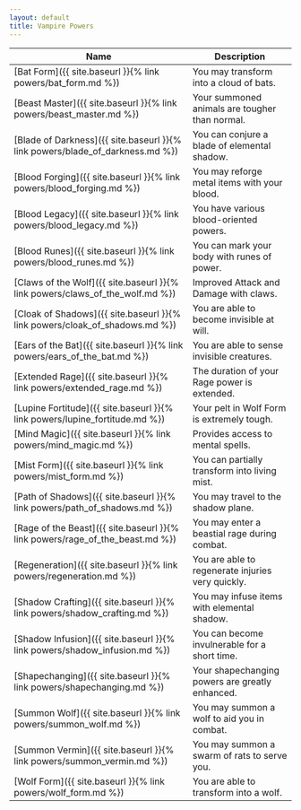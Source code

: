 ```yaml
---
layout: default
title: Vampire Powers
---
```


Name                                                                          | Description
---                                                                           | ---
[Bat Form]({{ site.baseurl }}{% link powers/bat_form.md %})                   | You may transform into a cloud of bats.
[Beast Master]({{ site.baseurl }}{% link powers/beast_master.md %})           | Your summoned animals are tougher than normal.
[Blade of Darkness]({{ site.baseurl }}{% link powers/blade_of_darkness.md %}) | You can conjure a blade of elemental shadow.
[Blood Forging]({{ site.baseurl }}{% link powers/blood_forging.md %})         | You may reforge metal items with your blood.
[Blood Legacy]({{ site.baseurl }}{% link powers/blood_legacy.md %})           | You have various blood-oriented powers.
[Blood Runes]({{ site.baseurl }}{% link powers/blood_runes.md %})             | You can mark your body with runes of power.
[Claws of the Wolf]({{ site.baseurl }}{% link powers/claws_of_the_wolf.md %}) | Improved Attack and Damage with claws.
[Cloak of Shadows]({{ site.baseurl }}{% link powers/cloak_of_shadows.md %})   | You are able to become invisible at will.
[Ears of the Bat]({{ site.baseurl }}{% link powers/ears_of_the_bat.md %})     | You are able to sense invisible creatures.
[Extended Rage]({{ site.baseurl }}{% link powers/extended_rage.md %})         | The duration of your Rage power is extended.
[Lupine Fortitude]({{ site.baseurl }}{% link powers/lupine_fortitude.md %})   | Your pelt in Wolf Form is extremely tough.
[Mind Magic]({{ site.baseurl }}{% link powers/mind_magic.md %})               | Provides access to mental spells.
[Mist Form]({{ site.baseurl }}{% link powers/mist_form.md %})                 | You can partially transform into living mist.
[Path of Shadows]({{ site.baseurl }}{% link powers/path_of_shadows.md %})     | You may travel to the shadow plane.
[Rage of the Beast]({{ site.baseurl }}{% link powers/rage_of_the_beast.md %}) | You may enter a beastial rage during combat.
[Regeneration]({{ site.baseurl }}{% link powers/regeneration.md %})           | You are able to regenerate injuries very quickly.
[Shadow Crafting]({{ site.baseurl }}{% link powers/shadow_crafting.md %})     | You may infuse items with elemental shadow.
[Shadow Infusion]({{ site.baseurl }}{% link powers/shadow_infusion.md %})     | You can become invulnerable for a short time.
[Shapechanging]({{ site.baseurl }}{% link powers/shapechanging.md %})         | Your shapechanging powers are greatly enhanced.
[Summon Wolf]({{ site.baseurl }}{% link powers/summon_wolf.md %})             | You may summon a wolf to aid you in combat.
[Summon Vermin]({{ site.baseurl }}{% link powers/summon_vermin.md %})         | You may summon a swarm of rats to serve you.
[Wolf Form]({{ site.baseurl }}{% link powers/wolf_form.md %})                 | You are able to transform into a wolf.
